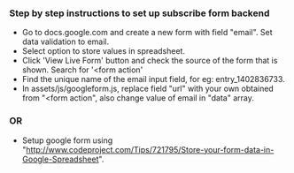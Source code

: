 ### Step by step instructions to set up subscribe form backend ###

* Go to docs.google.com and create a new form with field "email". Set data validation to email.
* Select option to store values in spreadsheet.
* Click 'View Live Form' button and check the source of the form that is shown. Search for '<form action'
* Find the unique name of the email input field, for eg: entry_1402836733.
* In assets/js/googleform.js, replace field "url" with your own obtained from "<form action", also change value of email in "data" array.

### OR ###

* Setup google form using "http://www.codeproject.com/Tips/721795/Store-your-form-data-in-Google-Spreadsheet".
